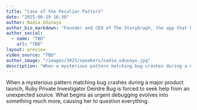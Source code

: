 ```yaml
---
title: "Case of the Peculiar Pattern"
date: "2025-06-19 16:30"
author: Nadia Odunayo
author_bio_markdown: "Founder and CEO of The StoryGraph, the app that helps you track your reading and choose which book to read next based on your mood and favorite topics and themes."
author_social:
  - name: "TBD"
    url: "TBD"
layout: preview
video_source: "TBD"
author_image: "/images/2025/speakers/nadia_odunayo.jpg"
description: "When a mysterious pattern matching bug crashes during a major product launch, Ruby Private Investigator Deirdre Bug is forced to seek help from an unexpected source. What begins as urgent debugging evolves into something much more, causing her to question everything."
---
```


When a mysterious pattern matching bug crashes during a major product launch, Ruby Private Investigator Deirdre Bug is forced to seek help from an unexpected source. What begins as urgent debugging evolves into something much more, causing her to question everything.